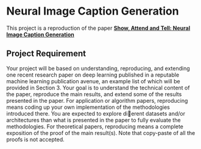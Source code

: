 # Neural Image Caption Generation
This project is a reproduction of the paper [**Show, Attend and Tell: Neural Image Caption Generation**](https://arxiv.org/abs/1502.03044)

## Project Requirement
Your project will be based on understanding, reproducing, and extending one recent research paper on deep learning published in a reputable machine learning publication avenue, an example list of which will be provided in Section 3. Your goal is to understand the technical content of the paper, reproduce the main results, and extend some of the results presented in the paper. For application or algorithm papers, reproducing means coding up your own implementation of the methodologies introduced there. You are expected to explore dierent datasets and/or architectures than what is presented in the paper to fully evaluate the methodologies. For theoretical papers, reproducing means a complete exposition of the proof of the main result(s). Note that copy-paste of all the proofs is not accepted.

